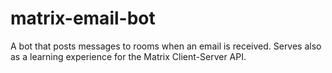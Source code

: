 # matrix-email-bot
A bot that posts messages to rooms when an email is received. Serves also as a learning experience for the Matrix Client-Server API.
